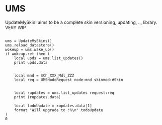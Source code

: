 # UMS
UpdateMySkin! aims to be a complete skin versioning, updating, .., library. VERY WIP
```maxscript

ums = UpdateMySkins()
ums.reload_datastore()
wokeup = ums.wake_up()
if wokeup.ret then (
	local upds = ums.list_updates()
	print upds.data
  
  
	local mnd = $Ch_XXX_Mdl_ZZZ
	local req = UMSNodeRequest node:mnd skinmod:#Skin


	local rupdates = ums.list_updates request:req
	print (rupdates.data)
  
	local todoUpdate = rupdates.data[1]
	format "Will upgrade to :%\n" todoUpdate
)
0
```
